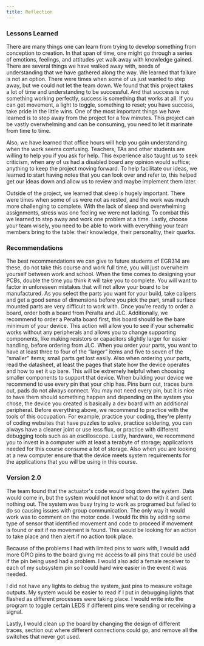 ```yaml
---
title: Reflection
---
```

### Lessons Learned

There are many things one can learn from trying to develop something from conception to creation. In that span of time, one might go through a series of emotions, feelings, and attitudes yet walk away with knowledge gained. There are several things we have walked away with, seeds of understanding that we have gathered along the way. We learned that failure is not an option. There were times when some of us just wanted to step away, but we could not let the team down. We found that this project takes a lot of time and understanding to be successful. And that success is not something working perfectly, success is something that works at all. If you can get movement, a light to toggle, something to reset; you have success, take pride in the little wins. One of the most important things we have learned is to step away from the project for a few minutes. This project can be vastly overwhelming and can be consuming, you need to let it marinate from time to time.

Also, we have learned that office hours will help you gain understanding when the work seems confusing. Teachers, TAs and other students are willing to help you if you ask for help. This experience also taught us to seek criticism, when any of us had a disabled board any opinion would suffice; anything to keep the project moving forward. To help facilitate our ideas, we learned to start having notes that you can look over and refer to, this helped get our ideas down and allow us to review and maybe implement them later.

Outside of the project, we learned that sleep is hugely important. There were times when some of us were not as rested, and the work was much more challenging to complete. With the lack of sleep and overwhelming assignments, stress was one feeling we were not lacking. To combat this we learned to step away and work one problem at a time. Lastly, choose your team wisely, you need to be able to work with everything your team members bring to the table: their knowledge, their personality, their quarks.

### Recommendations

The best recommendations we can give to future students of EGR314 are these, do not take this course and work full time, you will just overwhelm yourself between work and school. When the time comes to designing your PCBs, double the time you think it will take you to complete. You will want to factor in unforeseen mistakes that will not allow your board to be manufactured. As you select the parts you want for your build, take calipers and get a good sense of dimensions before you pick the part, small surface mounted parts are very difficult to work with. Once you're ready to order a board, order both a board from Peralta and JLC. Additionally, we recommend to order a Peralta board first, this board should be the bare minimum of your device. This action will allow you to see if your schematic works without any peripherals and allows you to change supporting components, like making resistors or capacitors slightly larger for easier handling, before ordering from JLC. When you order your parts, you want to have at least three to four of the “larger” items and five to seven of the “smaller” items; small parts get lost easily. Also when ordering your parts, read the datasheet, at least the pages that state how the device operates and how to set it up bare. This will be extremely helpful when choosing smaller components to support that device. When building your device we recommend to use every pin that your chip has. Pins burn out, traces burn out, pads do not always connect. You may not need every pin, but it is nice to have them should something happen and depending on the system you chose, the device you created is basically a dev board with an additional peripheral. Before everything above, we recommend to practice with the tools of this occupation. For example, practice your coding, they're plenty of coding websites that have puzzles to solve, practice soldering, you can always have a cleaner joint or use less flux, or practice with different debugging tools such as an oscilloscope. Lastly, hardware, we recommend you to invest in a computer with at least a terabyte of storage; applications needed for this course consume a lot of storage. Also when you are looking at a new computer ensure that the device meets system requirements for the applications that you will be using in this course.

### Version 2.0

The team found that the actuator's code would bog down the system. Data would come in, but the system would not know what to do with it and sent nothing out. The system was busy trying to work as programed but failed to do so causing issues with group communication. The only way it would work was to comment on the motor code. I would fix this by adding some type of sensor that identified movement and code to proceed if movement is found or exit if no movement is found. This would be looking for an action to take place and then alert if no action took place.

Because of the problems I had with limited pins to work with, I would add more GPIO pins to the board giving me access to all pins that could be used if the pin being used had a problem. I would also add a female receiver to each of my subsystem pin so I could hard wire easier in the event it was needed.

I did not have any lights to debug the system, just pins to measure voltage outputs. My system would be easier to read if I put in debugging lights that flashed as different processes were taking place. I would write into the program to toggle certain LEDS if different pins were sending or receiving a signal.

Lastly, I would clean up the board by changing the design of different traces, section out where different connections could go, and remove all the switches that never got used.
